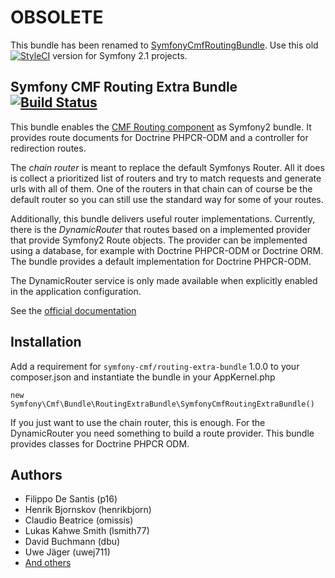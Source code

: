 # OBSOLETE

This bundle has been renamed to [SymfonyCmfRoutingBundle](https://github.com/symfony-cmf/RoutingBundle). Use this old
[![StyleCI](https://styleci.io/repos/9697382/shield)](https://styleci.io/repos/9697382)
version for Symfony 2.1 projects.

## Symfony CMF Routing Extra Bundle [![Build Status](https://secure.travis-ci.org/symfony-cmf/RoutingExtraBundle.png)](http://travis-ci.org/symfony-cmf/RoutingExtraBundle)

This bundle enables the [CMF Routing component](https://github.com/symfony-cmf/Routing)
as Symfony2 bundle. It provides route documents for Doctrine PHPCR-ODM and a
controller for redirection routes.

The *chain router* is meant to replace the default Symfonys Router. All it does
is collect a prioritized list of routers and try to match requests and generate
urls with all of them. One of the routers in that chain can of course be the
default router so you can still use the standard way for some of your routes.

Additionally, this bundle delivers useful router implementations. Currently,
there is the *DynamicRouter* that routes based on a implemented provider that
provide Symfony2 Route objects. The provider can be implemented using a
database, for example with Doctrine PHPCR-ODM or Doctrine ORM. The bundle
provides a default implementation for Doctrine PHPCR-ODM.

The DynamicRouter service is only made available when explicitly enabled in the
application configuration.

See the [official documentation](http://symfony.com/doc/master/cmf/bundles/routing.html)

## Installation

Add a requirement for ``symfony-cmf/routing-extra-bundle`` 1.0.0 to your
composer.json and instantiate the bundle in your AppKernel.php

    new Symfony\Cmf\Bundle\RoutingExtraBundle\SymfonyCmfRoutingExtraBundle()

If you just want to use the chain router, this is enough.
For the DynamicRouter you need something to build a route provider.
This bundle provides classes for Doctrine PHPCR ODM.

## Authors

* Filippo De Santis (p16)
* Henrik Bjornskov (henrikbjorn)
* Claudio Beatrice (omissis)
* Lukas Kahwe Smith (lsmith77)
* David Buchmann (dbu)
* Uwe Jäger (uwej711)
* [And others](https://github.com/symfony-cmf/RoutingExtraBundle/contributors)
